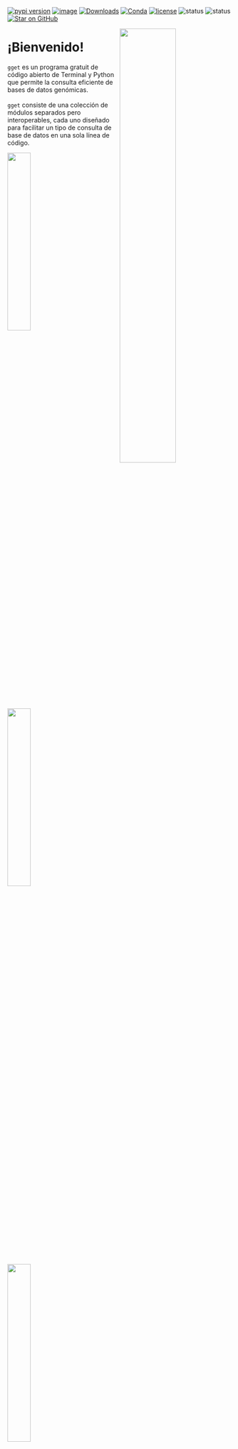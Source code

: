 [![pypi version](https://img.shields.io/pypi/v/gget)](https://pypi.org/project/gget)
[![image](https://anaconda.org/bioconda/gget/badges/version.svg)](https://anaconda.org/bioconda/gget)
[![Downloads](https://static.pepy.tech/personalized-badge/gget?period=total&units=international_system&left_color=grey&right_color=brightgreen&left_text=Downloads)](https://pepy.tech/project/gget)
[![Conda](https://img.shields.io/conda/dn/bioconda/gget?logo=Anaconda)](https://anaconda.org/bioconda/gget)
[![license](https://img.shields.io/pypi/l/gget)](LICENSE)
![status](https://github.com/pachterlab/gget/workflows/CI/badge.svg)
![status](https://github.com/lauraluebbert/test_gget_alphafold/workflows/CI_alphafold/badge.svg)
[![Star on GitHub](https://img.shields.io/github/stars/pachterlab/gget.svg?style=social)](https://github.com/pachterlab/gget/)  

[<img align="right" width="50%" height="50%" src="https://github.com/pachterlab/gget/blob/main/docs/assets/website_v2_gget_overview.png?raw=true" />](https://raw.githubusercontent.com/pachterlab/gget/main/figures/gget_overview.png)

# ¡Bienvenido!
  
`gget` es un programa gratuit de código abierto de Terminal y Python que permite la consulta eficiente de bases de datos genómicas.  
<br>
`gget` consiste de una colección de módulos separados pero interoperables, cada uno diseñado para facilitar un tipo de consulta de base de datos en una sola línea de código.
<br>

[<img src="https://github.com/pachterlab/gget/blob/main/docs/assets/website_v2_gget_alphafold_es.png?raw=true" width="32%" height="32%" />](alphafold.md)
[<img src="https://github.com/pachterlab/gget/blob/main/docs/assets/website_v2_gget_archs4_es.png?raw=true" width="32%" height="32%" />](archs4.md)
[<img src="https://github.com/pachterlab/gget/blob/main/docs/assets/website_v2_gget_blast_es.png?raw=true" width="32%" height="32%" />](blast.md)  

[<img src="https://github.com/pachterlab/gget/blob/main/docs/assets/website_v2_gget_blat_es.png?raw=true" width="32%" height="32%" />](blat.md)
[<img src="https://github.com/pachterlab/gget/blob/main/docs/assets/website_v2_gget_cellxgene_es.png?raw=true" width="32%" height="32%" />](cellxgene.md)
[<img src="https://github.com/pachterlab/gget/blob/main/docs/assets/website_v2_gget_enrichr_es.png?raw=true" width="32%" height="32%" />](enrichr.md)  

[<img src="https://github.com/pachterlab/gget/blob/main/docs/assets/website_v2_gget_info_es.png?raw=true" width="32%" height="32%" />](info.md)
[<img src="https://github.com/pachterlab/gget/blob/main/docs/assets/website_v2_gget_muscle_es.png?raw=true" width="32%" height="32%" />](muscle.md)
[<img src="https://github.com/pachterlab/gget/blob/main/docs/assets/website_v2_gget_pdb_es.png?raw=true" width="32%" height="32%" />](pdb.md)  

[<img src="https://github.com/pachterlab/gget/blob/main/docs/assets/website_v2_gget_ref_es.png?raw=true" width="32%" height="32%" />](ref.md)
[<img src="https://github.com/pachterlab/gget/blob/main/docs/assets/website_v2_gget_search_es.png?raw=true" width="32%" height="32%" />](search.md)
[<img src="https://github.com/pachterlab/gget/blob/main/docs/assets/website_v2_gget_seq_es.png?raw=true" width="32%" height="32%" />](seq.md) 

### [Más tutoriales](https://github.com/pachterlab/gget_examples)

<br>  

Si usa `gget` en una publicación, por favor [cite*](cite.md):    
```
Luebbert, L., & Pachter, L. (2023). Efficient querying of genomic reference databases with gget. Bioinformatics. https://doi.org/10.1093/bioinformatics/btac836
```
Lea el artículo aquí: [https://doi.org/10.1093/bioinformatics/btac836](https://doi.org/10.1093/bioinformatics/btac836)

<br>
<br>

<img src="https://user-images.githubusercontent.com/56094636/222949999-0b89cba2-134f-4cbe-acbb-8f20b3f52684.jpg" alt="" width="250" height="160" />
